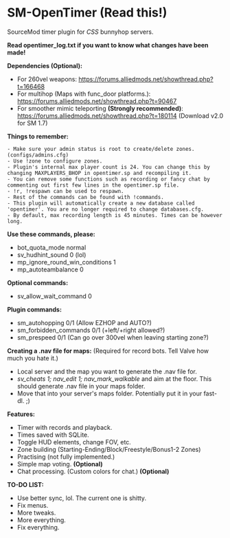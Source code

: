 SM-OpenTimer (Read this!)
============

SourceMod timer plugin for *CSS* bunnyhop servers.

**Read opentimer_log.txt if you want to know what changes have been made!**

**Dependencies (Optional):**
- For 260vel weapons: https://forums.alliedmods.net/showthread.php?t=166468
- For multihop (Maps with func_door platforms.): https://forums.alliedmods.net/showthread.php?t=90467
- For smoother mimic teleporting **(Strongly recommended)**: https://forums.alliedmods.net/showthread.php?t=180114 (Download v2.0 for SM 1.7)

**Things to remember:**

    - Make sure your admin status is root to create/delete zones. (configs/admins.cfg)
    - Use !zone to configure zones.
    - Plugin's internal max player count is 24. You can change this by changing MAXPLAYERS_BHOP in opentimer.sp and recompiling it.
    - You can remove some functions such as recording or fancy chat by commenting out first few lines in the opentimer.sp file.
    - !r, !respawn can be used to respawn.
    - Rest of the commands can be found with !commands.
    - This plugin will automatically create a new database called 'opentimer'. You are no longer required to change databases.cfg.
    - By default, max recording length is 45 minutes. Times can be however long.

**Use these commands, please:**
- bot_quota_mode normal
- sv_hudhint_sound 0 (lol)
- mp_ignore_round_win_conditions 1
- mp_autoteambalance 0

**Optional commands:**
- sv_allow_wait_command 0

**Plugin commands:**
- sm_autohopping 0/1 (Allow EZHOP and AUTO?)
- sm_forbidden_commands 0/1 (+left/+right allowed?)
- sm_prespeed 0/1 (Can go over 300vel when leaving starting zone?)

**Creating a .nav file for maps:** (Required for record bots. Tell Valve how much you hate it.)
- Local server and the map you want to generate the .nav file for.
- *sv_cheats 1; nav_edit 1; nav_mark_walkable* and aim at the floor. This should generate .nav file in your maps folder.
- Move that into your server's maps folder. Potentially put it in your fast-dl. ;)

**Features:**
- Timer with records and playback.
- Times saved with SQLite.
- Toggle HUD elements, change FOV, etc.
- Zone building (Starting-Ending/Block/Freestyle/Bonus1-2 Zones)
- Practising (not fully implemented.)
- Simple map voting. **(Optional)**
- Chat processing. (Custom colors for chat.) **(Optional)**

**TO-DO LIST:**
- Use better sync, lol. The current one is shitty.
- Fix menus.
- More tweaks.
- More everything.
- Fix everything.
